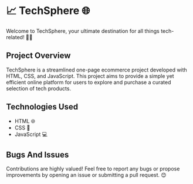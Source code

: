 <h1>📈 TechSphere 🌐</h1>
<p>Welcome to TechSphere, your ultimate destination for all things tech-related! 🚀📱</p>

<h2>Project Overview</h2>
<p>TechSphere is a streamlined one-page ecommerce project developed with HTML, CSS, and JavaScript. This project aims to provide a simple yet efficient online platform for users to explore and purchase a curated selection of tech products.</p>

<h2>Technologies Used</h2>

<ul>
<li>HTML 🌐</li>
<li>CSS 🎨</li>
<li>JavaScript 💻</li>
</ul>

<h2>Bugs And Issues</h2>
Contributions are highly valued! Feel free to report any bugs or propose improvements by opening an issue or submitting a pull request. 😊

